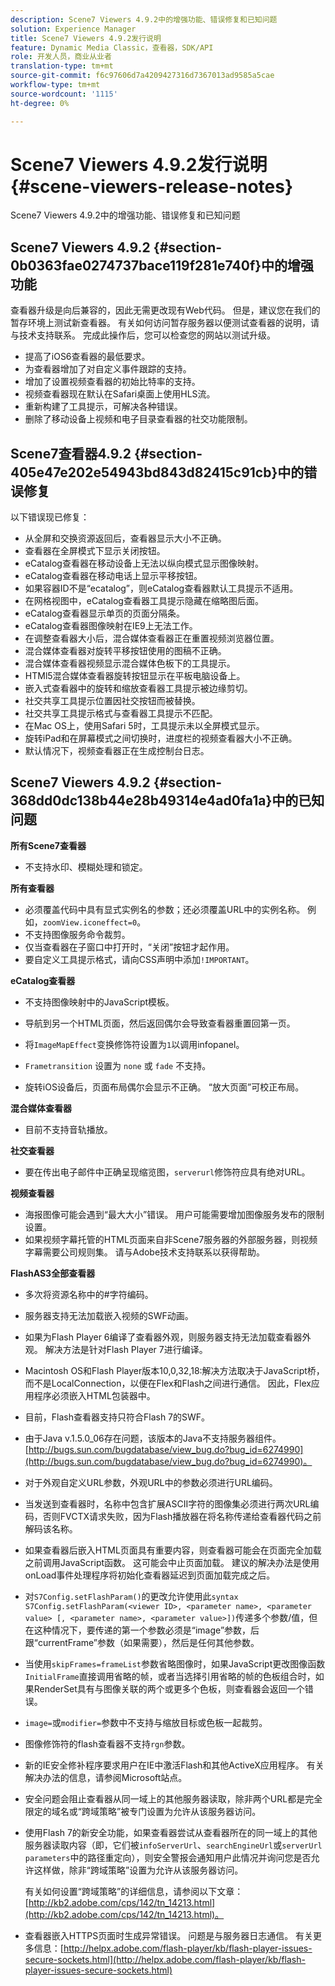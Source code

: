```yaml
---
description: Scene7 Viewers 4.9.2中的增强功能、错误修复和已知问题
solution: Experience Manager
title: Scene7 Viewers 4.9.2发行说明
feature: Dynamic Media Classic，查看器，SDK/API
role: 开发人员，商业从业者
translation-type: tm+mt
source-git-commit: f6c97606d7a4209427316d7367013ad9585a5cae
workflow-type: tm+mt
source-wordcount: '1115'
ht-degree: 0%

---
```



# Scene7 Viewers 4.9.2发行说明{#scene-viewers-release-notes}

Scene7 Viewers 4.9.2中的增强功能、错误修复和已知问题

## Scene7 Viewers 4.9.2 {#section-0b0363fae0274737bace119f281e740f}中的增强功能

查看器升级是向后兼容的，因此无需更改现有Web代码。 但是，建议您在我们的暂存环境上测试新查看器。 有关如何访问暂存服务器以便测试查看器的说明，请与技术支持联系。 完成此操作后，您可以检查您的网站以测试升级。

* 提高了iOS6查看器的最低要求。
* 为查看器增加了对自定义事件跟踪的支持。
* 增加了设置视频查看器的初始比特率的支持。
* 视频查看器现在默认在Safari桌面上使用HLS流。
* 重新构建了工具提示，可解决各种错误。
* 删除了移动设备上视频和电子目录查看器的社交功能限制。

## Scene7查看器4.9.2 {#section-405e47e202e54943bd843d82415c91cb}中的错误修复

以下错误现已修复：

* 从全屏和交换资源返回后，查看器显示大小不正确。
* 查看器在全屏模式下显示关闭按钮。
* eCatalog查看器在移动设备上无法以纵向模式显示图像映射。
* eCatalog查看器在移动电话上显示平移按钮。
* 如果容器ID不是“ecatalog”，则eCatalog查看器默认工具提示不适用。
* 在网格视图中，eCatalog查看器工具提示隐藏在缩略图后面。
* eCatalog查看器显示单页的页面分隔条。
* eCatalog查看器图像映射在IE9上无法工作。
* 在调整查看器大小后，混合媒体查看器正在重置视频浏览器位置。
* 混合媒体查看器对旋转平移按钮使用的图稿不正确。
* 混合媒体查看器视频显示混合媒体色板下的工具提示。
* HTMl5混合媒体查看器旋转按钮显示在平板电脑设备上。
* 嵌入式查看器中的旋转和缩放查看器工具提示被边缘剪切。
* 社交共享工具提示位置因社交按钮而被替换。
* 社交共享工具提示格式与查看器工具提示不匹配。
* 在Mac OS上，使用Safari 5时，工具提示未以全屏模式显示。
* 旋转iPad和在屏幕模式之间切换时，进度栏的视频查看器大小不正确。
* 默认情况下，视频查看器正在生成控制台日志。

## Scene7 Viewers 4.9.2 {#section-368dd0dc138b44e28b49314e4ad0fa1a}中的已知问题

**所有Scene7查看器**

* 不支持水印、模糊处理和锁定。

**所有查看器**

* 必须覆盖代码中具有显式实例名的参数；还必须覆盖URL中的实例名称。 例如，`zoomView.iconeffect=0`。
* 不支持图像服务命令裁剪。
* 仅当查看器在子窗口中打开时，“关闭”按钮才起作用。
* 要自定义工具提示格式，请向CSS声明中添加`!IMPORTANT`。

**eCatalog查看器**

* 不支持图像映射中的JavaScript模板。
* 导航到另一个HTML页面，然后返回偶尔会导致查看器重置回第一页。
* 将`ImageMapEffect`变换修饰符设置为`1`以调用infopanel。

* `Frametransition` 设置为 `none` 或 `fade` 不支持。

* 旋转iOS设备后，页面布局偶尔会显示不正确。 “放大页面”可校正布局。

**混合媒体查看器**

* 目前不支持音轨播放。

**社交查看器**

* 要在传出电子邮件中正确呈现缩览图，`serverurl`修饰符应具有绝对URL。

**视频查看器**

* 海报图像可能会遇到“最大大小”错误。 用户可能需要增加图像服务发布的限制设置。
* 如果视频字幕托管的HTML页面来自非Scene7服务器的外部服务器，则视频字幕需要公司规则集。 请与Adobe技术支持联系以获得帮助。

**FlashAS3全部查看器**

* 多次将资源名称中的#字符编码。
* 服务器支持无法加载嵌入视频的SWF动画。
* 如果为Flash Player 6编译了查看器外观，则服务器支持无法加载查看器外观。 解决方法是针对Flash Player 7进行编译。
* Macintosh OS和Flash Player版本10,0,32,18:解决方法取决于JavaScript桥，而不是LocalConnection，以便在Flex和Flash之间进行通信。 因此，Flex应用程序必须嵌入HTML包装器中。
* 目前，Flash查看器支持只符合Flash 7的SWF。
* 由于Java v.1.5.0_06存在问题，该版本的Java不支持服务器组件。 [http://bugs.sun.com/bugdatabase/view_bug.do?bug_id=6274990](http://bugs.sun.com/bugdatabase/view_bug.do?bug_id=6274990)。
* 对于外观自定义URL参数，外观URL中的参数必须进行URL编码。
* 当发送到查看器时，名称中包含扩展ASCII字符的图像集必须进行两次URL编码，否则FVCTX请求失败，因为Flash播放器在将名称传递给查看器代码之前解码该名称。
* 如果查看器后嵌入HTML页面具有重要内容，则查看器可能会在页面完全加载之前调用JavaScript函数。 这可能会中止页面加载。 建议的解决办法是使用onLoad事件处理程序将初始化查看器延迟到页面加载完成之后。
* 对`S7Config.setFlashParam()`的更改允许使用此`syntax S7Config.setFlashParam(<viewer ID>, <parameter name>, <parameter value> [, <parameter name>, <parameter value>])`传递多个参数/值，但在这种情况下，要传递的第一个参数必须是“image”参数，后跟“currentFrame”参数（如果需要），然后是任何其他参数。

* 当使用`skipFrames=frameList`参数省略图像时，如果JavaScript更改图像函数`InitialFrame`直接调用省略的帧，或者当选择引用省略的帧的色板组合时，如果RenderSet具有与图像关联的两个或更多个色板，则查看器会返回一个错误。

* `image=`或`modifier=`参数中不支持与缩放目标或色板一起裁剪。

* 图像修饰符的flash查看器不支持`rgn`参数。
* 新的IE安全修补程序要求用户在IE中激活Flash和其他ActiveX应用程序。 有关解决办法的信息，请参阅Microsoft站点。
* 安全问题会阻止查看器从同一域上的其他服务器读取，除非两个URL都是完全限定的域名或“跨域策略”被专门设置为允许从该服务器访问。
* 使用Flash 7的新安全功能，如果查看器尝试从查看器所在的同一域上的其他服务器读取内容（即，它们被`infoServerUrl`、`searchEngineUrl`或`serverUrl parameters`中的路径重定向），则安全警报会通知用户此情况并询问您是否允许这样做，除非“跨域策略”设置为允许从该服务器访问。

   有关如何设置“跨域策略”的详细信息，请参阅以下文章：[http://kb2.adobe.com/cps/142/tn_14213.html](http://kb2.adobe.com/cps/142/tn_14213.html)。

* 查看器嵌入HTTPS页面时生成异常错误。 问题是与服务器日志通信。 有关更多信息：[http://helpx.adobe.com/flash-player/kb/flash-player-issues-secure-sockets.html](http://helpx.adobe.com/flash-player/kb/flash-player-issues-secure-sockets.html)

